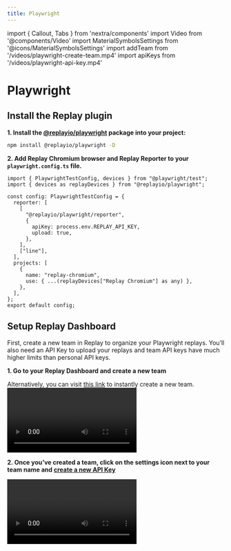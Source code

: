 ```yaml
---
title: Playwright
---
```


import { Callout, Tabs } from 'nextra/components'
import Video from '@components/Video'
import MaterialSymbolsSettings from '@icons/MaterialSymbolsSettings'
import addTeam from '/videos/playwright-create-team.mp4'
import apiKeys from '/videos/playwright-api-key.mp4'

# Playwright

## Install the Replay plugin

**1. Install the [@replayio/playwright](https://www.npmjs.com/package/@replayio/playwright) package into your project:**

```sh npm2yarn
npm install @replayio/playwright -D
```

**2. Add Replay Chromium browser and Replay Reporter to your `playwright.config.ts` file.**

```tsx {2,5-8,11,12} filename="playwright.config.ts"
import { PlaywrightTestConfig, devices } from "@playwright/test";
import { devices as replayDevices } from "@replayio/playwright";

const config: PlaywrightTestConfig = {
  reporter: [
    [
      "@replayio/playwright/reporter",
      {
        apiKey: process.env.REPLAY_API_KEY,
        upload: true,
      },
    ],
    ["line"],
  ],
  projects: [
    {
      name: "replay-chromium",
      use: { ...(replayDevices["Replay Chromium"] as any) },
    },
  ],
};
export default config;
```

## Setup Replay Dashboard

First, create a new team in Replay to organize your Playwright replays. You’ll also need an API Key to upload your replays and team API keys have much higher limits than personal API keys.

**1. Go to your Replay Dashboard and create a new team**

Alternatively, you can visit [this link](https://app.replay.io/team/new) to instantly create a new team.
<Video src={addTeam} />
<Callout type="info" emoji="💡">
Test Suites are currently in closed Beta. If you’d like to start recording your tests, test suites need to be enabled in your team. Join our [**waitlist**](https://replayio.typeform.com/to/jTudlerL) and we’ll reach out to you as soon as possible.
</Callout>

**2. Once you’ve created a team, click on the settings <MaterialSymbolsSettings className="w-6 h-6 inline-block" /> icon next to your team name and [create a new API Key](/getting-started/teams-admin/team-settings)**

<Video src={apiKeys} />

**3. Save the API key in your environment as `REPLAY_API_KEY`**. You can run your tests locally or using your CI provider.

## Record your tests

### Recording Locally

Once you have added Chromium Replay Browser to your project, you are ready to create your recordings. These will be available in your [Replay Dashboard](https://app.replay.io). You can run your tests normally, using `npx playwright test{:sh}` command.

If your project has multiple browsers set up, you can run Replay Browser only:

```sh
npx playwright test --project replay-chromium
```

```ansi
➜ npx playwright test

Running 1 test using 1 worker
[1/1] things-app.spec.ts:14:7 › Todos › should allow me to add todo items
[replay.io]: 🕑 Completing some outstanding work ...
[replay.io]:
[replay.io]: 🚀 Successfully uploaded 1 recordings:
[replay.io]:
[replay.io]:    ✅ should allow me to add todo items
  1 passed (2.1s)
```

### Integrate into your CI workflow

Replay is designed to record tests in CI so you can debug when tests fail. Without Replay, test failures in CI are like a black box, with little insights into what went wrong. By recording with Replay, you get a full recording of the test run with debugging tools built in.

Here are basic configurations for some of the most popular providers which you can add to you project

<Tabs items={['GitHub Actions']}>
<Tabs.Tab>

```yml filename=".github/workflows/e2e.yml" copy
name: End-to-end tests
on: [push, pull_request]
jobs:
  cypress-run:
    runs-on: ubuntu-22.04
    steps:
      - name: Checkout
        uses: actions/checkout@v4
      - uses: actions/setup-node@v3
        with:
          node-version: 18
      - name: Install dependencies
        run: npm ci
      - name: Run Playwright tests
        run: npx playwright test
```

</Tabs.Tab>
</Tabs>

## Next Steps

Your replays will now be recorded on each test run. You can find all your replays in Test Suite Dashboard.

